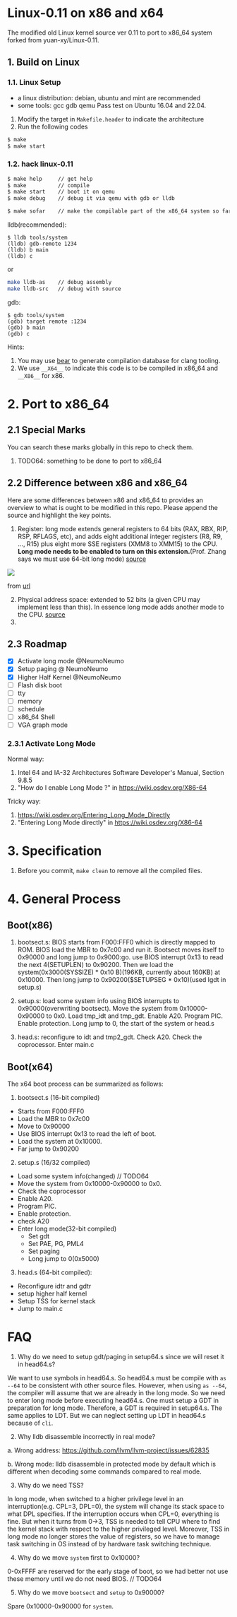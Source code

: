 # Linux-0.11 on x86 and x64

The modified old Linux kernel source ver 0.11 to port to x86_64 system forked
from yuan-xy/Linux-0.11.

## 1. Build on Linux

### 1.1. Linux Setup
* a linux distribution: debian, ubuntu and mint are recommended
* some tools: gcc gdb qemu
Pass test on Ubuntu 16.04 and 22.04.

1. Modify the target in `Makefile.header` to indicate the architecture
2. Run the following codes
```bash
$ make
$ make start
```

### 1.2. hack linux-0.11
```bash
$ make help     // get help
$ make          // compile
$ make start    // boot it on qemu
$ make debug    // debug it via qemu with gdb or lldb
```

```bash
$ make sofar    // make the compilable part of the x86_64 system so far
```

lldb(recommended):

```lldb
$ lldb tools/system
(lldb) gdb-remote 1234
(lldb) b main
(lldb) c
```

or
```bash
make lldb-as    // debug assembly
make lldb-src   // debug with source
```

gdb:

```gdb
$ gdb tools/system
(gdb) target remote :1234
(gdb) b main
(gdb) c
```

Hints:
1. You may use [bear](https://github.com/rizsotto/Bear) to generate compilation
database for clang tooling.
2. We use `__X64__` to indicate this code is to be compiled in x86_64 and
   `__X86__` for x86.

# 2. Port to x86_64
## 2.1 Special Marks
You can search these marks globally in this repo to check them.
1. TODO64: something to be done to port to x86_64

## 2.2 Difference between x86 and x86_64
Here are some differences between x86 and x86_64 to provides an overview to what
is ought to be modified in this repo. Please append the source and
highlight the key points.

1. Register: long mode extends general registers to 64 bits (RAX, RBX, RIP, RSP,
   RFLAGS, etc), and adds eight additional integer registers (R8, R9, ..., R15)
   plus eight more SSE registers (XMM8 to XMM15) to the CPU. **Long mode
   needs to be enabled to turn on this extension.**(Prof. Zhang says we must use
   64-bit long mode)
   [source](https://wiki.osdev.org/X86-64#How_do_I_enable_Long_Mode_.3F)

![](img/README/x64_reg.png)

from [url](https://josemariasola.github.io/reference/assembler/Stanford%20CS107%20Guide%20to%20x86-64.pdf)

2. Physical address space: extended to 52 bits (a given CPU may implement
   less than this). In essence long mode adds another mode to the CPU.
   [source](https://wiki.osdev.org/X86-64#How_do_I_enable_Long_Mode_.3F)
3. 

## 2.3 Roadmap
- [x] Activate long mode @NeumoNeumo
- [x] Setup paging @ NeumoNeumo
- [x] Higher Half Kernel @NeumoNeumo
- [ ] Flash disk boot
- [ ] tty
- [ ] memory
- [ ] schedule
- [ ] x86_64 Shell
- [ ] VGA graph mode

### 2.3.1 Activate Long Mode
Normal way:
1. Intel 64 and IA-32 Architectures Software Developer's Manual, Section 9.8.5
2. "How do I enable Long Mode ?" in https://wiki.osdev.org/X86-64

Tricky way:
1. https://wiki.osdev.org/Entering_Long_Mode_Directly
2. "Entering Long Mode directly" in https://wiki.osdev.org/X86-64


# 3. Specification
1. Before you commit, `make clean` to remove all the compiled files.

# 4. General Process

## Boot(x86)

1. bootsect.s: BIOS starts from F000:FFF0 which is directly mapped to ROM. BIOS
   load the MBR to 0x7c00 and run it. Bootsect moves itself to 0x90000 and long
   jump to 0x9000:go. use BIOS interrupt 0x13 to read the next 4(SETUPLEN) to
   0x90200. Then we load the system(0x3000(SYSSIZE) * 0x10 B)(196KB, currently
   about 160KB) at 0x10000. Then long jump to 0x90200($SETUPSEG * 0x10)(used
   lgdt in setup.s)

2. setup.s: load some system info using BIOS interrupts to 0x90000(overwriting
   bootsect). Move the system from 0x10000-0x90000 to 0x0. Load tmp_idt and
   tmp_gdt. Enable A20. Program PIC. Enable protection. Long jump to 0, the
   start of the system or head.s

3. head.s: reconfigure to idt and tmp2_gdt. Check A20. Check the coprocessor.
   Enter main.c

## Boot(x64)

The x64 boot process can be summarized as follows:
1. bootsect.s (16-bit compiled)
- Starts from F000:FFF0
- Load the MBR to 0x7c00
- Move to 0x90000
- Use BIOS interrupt 0x13 to read the left of boot.
- Load the system at 0x10000.
- Far jump to 0x90200

2. setup.s (16/32 compiled)
- Load some system info(changed) // TODO64
- Move the system from 0x10000-0x90000 to 0x0.
- Check the coprocessor
- Enable A20.
- Program PIC.
- Enable protection.
- check A20
- Enter long mode(32-bit compiled)
  - Set gdt
  - Set PAE, PG, PML4
  - Set paging
  - Long jump to 0(0x5000)

3. head.s (64-bit compiled): 
- Reconfigure idtr and gdtr
- setup higher half kernel
- Setup TSS for kernel stack
- Jump to main.c

# FAQ
1. Why do we need to setup gdt/paging in setup64.s since we will reset it in
   head64.s?

We want to use symbols in head64.s. So head64.s must be compile with `as
--64` to be consistent with other source files. However, when using `as --64`,
the compiler will assume that we are already in the long mode. So we need to
enter long mode before executing head64.s. One must setup a GDT in preparation
for long mode. Therefore, a GDT is required in setup64.s. The same applies to
LDT. But we can neglect setting up LDT in head64.s because of `cli`.

2. Why lldb disassemble incorrectly in real mode?

a. Wrong address: https://github.com/llvm/llvm-project/issues/62835

b. Wrong mode: lldb disassemble in protected mode by default which is different
when decoding some commands compared to real mode.

3. Why do we need TSS?

In long mode, when switched to a higher privilege level in an interruption(e.g.
CPL=3, DPL=0), the system will change its stack space to what DPL specifies. If
the interruption occurs when CPL=0, everything is fine. But when it turns from
0->3, TSS is needed to tell CPU where to find the kernel stack with respect to
the higher privileged level. Moreover, TSS in long mode no longer stores the
value of registers, so we have to manage task switching in OS instead of by
hardware task switching technique.

4. Why do we move `system` first to 0x10000?

0-0xFFFF are reserved for the early stage of boot, so we had better not use
these memory until we do not need BIOS. // TODO64

5. Why do we move `bootsect` and `setup` to 0x90000?

Spare 0x10000-0x90000 for `system`.
